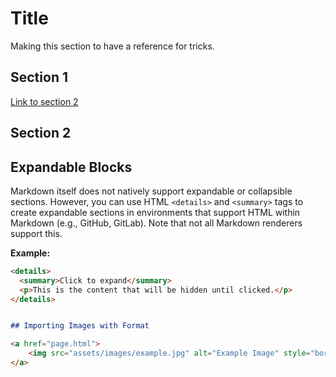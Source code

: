 # Title

Making this section to have a reference for tricks.

## Section 1

[Link to section 2](#section-2)

## Section 2

## Expandable Blocks

Markdown itself does not natively support expandable or collapsible sections. However, you can use HTML `<details>` and `<summary>` tags to create expandable sections in environments that support HTML within Markdown (e.g., GitHub, GitLab). Note that not all Markdown renderers support this.

**Example:**

```markdown
<details>
  <summary>Click to expand</summary>
  <p>This is the content that will be hidden until clicked.</p>
</details>


## Importing Images with Format

<a href="page.html">
    <img src="assets/images/example.jpg" alt="Example Image" style="border: 2px solid #000; border-radius: 4px; padding: 5px;" />
</a>
